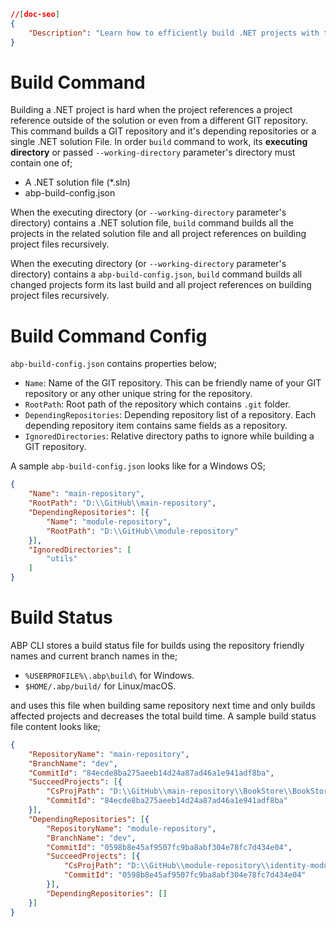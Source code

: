 ```json
//[doc-seo]
{
    "Description": "Learn how to efficiently build .NET projects with the ABP Framework's build command, handling complex dependencies and configurations seamlessly."
}
```

# Build Command

Building a .NET project is hard when the project references a project reference outside of the solution or even from a different GIT repository. This command builds a GIT repository and it's depending repositories or a single .NET solution File. In order ```build``` command to work, its **executing directory** or passed ```--working-directory``` parameter's directory must contain one of;

* A .NET solution file (*.sln)
* abp-build-config.json

When the executing directory  (or ```--working-directory``` parameter's directory) contains a .NET solution file, ```build``` command builds all the projects in the related solution file and all project references on building project files recursively. 

When the executing directory  (or ```--working-directory``` parameter's directory) contains a ```abp-build-config.json```, ```build``` command builds all changed projects form its last build and all project references on building project files recursively. 

# Build Command Config

```abp-build-config.json``` contains properties below;

* ```Name```: Name of the GIT repository. This can be friendly name of your GIT repository or any other unique string for the repository.
* ```RootPath```: Root path of the repository which contains ```.git``` folder.
* ```DependingRepositories```: Depending repository list of a repository. Each depending repository item contains same fields as a repository.
* ```IgnoredDirectories```: Relative directory paths to ignore while building a GIT repository.

A sample ```abp-build-config.json``` looks like for a Windows OS;

````json
{
    "Name": "main-repository",
    "RootPath": "D:\\GitHub\\main-repository",
    "DependingRepositories": [{
        "Name": "module-repository",
        "RootPath": "D:\\GitHub\\module-repository"
    }],
    "IgnoredDirectories": [
        "utils"
    ]
}
````

# Build Status

ABP CLI stores a build status file for builds using the repository friendly names and current branch names in the;

* ```%USERPROFILE%\.abp\build\``` for Windows.
* ```$HOME/.abp/build/``` for Linux/macOS.

and uses this file when building same repository next time and only builds affected projects and decreases the total build time. A sample build status file content looks like;

````json
{
    "RepositoryName": "main-repository",
    "BranchName": "dev",
    "CommitId": "84ecde8ba275aeeb14d24a87ad46a1e941adf8ba",
    "SucceedProjects": [{
        "CsProjPath": "D:\\GitHub\\main-repository\\BookStore\\BookStore.Web.csproj",
        "CommitId": "84ecde8ba275aeeb14d24a87ad46a1e941adf8ba"
    }],
    "DependingRepositories": [{
        "RepositoryName": "module-repository",
        "BranchName": "dev",
        "CommitId": "0598b8e45af9507fc9ba8abf304e78fc7d434e04",
        "SucceedProjects": [{
            "CsProjPath": "D:\\GitHub\\module-repository\\identity-module\Identity\\Identity.Web.csproj",
            "CommitId": "0598b8e45af9507fc9ba8abf304e78fc7d434e04"
        }],
        "DependingRepositories": []
    }]
}
````

